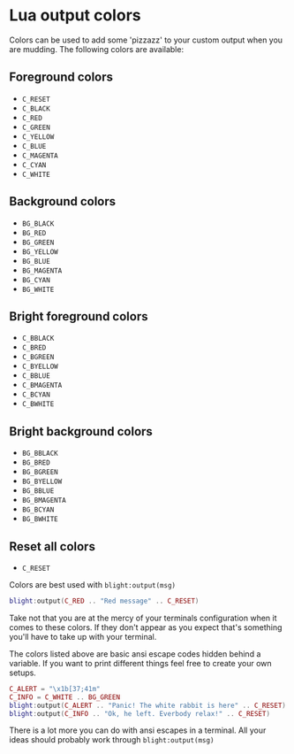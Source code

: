 # Lua output colors

Colors can be used to add some 'pizzazz' to your custom output when you are
mudding. The following colors are available:

## Foreground colors

- `C_RESET`
- `C_BLACK`
- `C_RED`
- `C_GREEN`
- `C_YELLOW`
- `C_BLUE`
- `C_MAGENTA`
- `C_CYAN`
- `C_WHITE`
             
## Background colors

- `BG_BLACK`
- `BG_RED`
- `BG_GREEN`
- `BG_YELLOW`
- `BG_BLUE`
- `BG_MAGENTA`
- `BG_CYAN`
- `BG_WHITE`

## Bright foreground colors
             
- `C_BBLACK`
- `C_BRED`
- `C_BGREEN`
- `C_BYELLOW`
- `C_BBLUE`
- `C_BMAGENTA`
- `C_BCYAN`
- `C_BWHITE`

## Bright background colors
             
- `BG_BBLACK`
- `BG_BRED`
- `BG_BGREEN`
- `BG_BYELLOW`
- `BG_BBLUE`
- `BG_BMAGENTA`
- `BG_BCYAN`
- `BG_BWHITE`

## Reset all colors

- `C_RESET`

Colors are best used with `blight:output(msg)`
```lua
blight:output(C_RED .. "Red message" .. C_RESET)
```

Take not that you are at the mercy of your terminals configuration when it
comes to these colors.  If they don't appear as you expect that's something
you'll have to take up with your terminal.

The colors listed above are basic ansi escape codes hidden behind a variable.
If you want to print different things feel free to create your own setups.

```lua
C_ALERT = "\x1b[37;41m"
C_INFO = C_WHITE .. BG_GREEN
blight:output(C_ALERT .. "Panic! The white rabbit is here" .. C_RESET)
blight:output(C_INFO .. "Ok, he left. Everbody relax!" .. C_RESET)
```

There is a lot more you can do with ansi escapes in a terminal. All your ideas should probably work through `blight:output(msg)`

